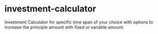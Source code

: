 # investment-calculator
Investment Calculator for specific time span of your choice with options to increase the principle amount with fixed or variable amount.
